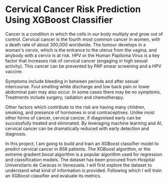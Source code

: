 # Cervical Cancer Risk Prediction Using XGBoost Classifier
Cancer is a condition in which the cells in our body multiply and grow out of control. Cervical cancer is the fourth most common cancer in women, with a death rate of about 300,000 worldwide. The tumour develops in a woman's cervix, which is the entrance to the uterus from the vagina, and anybody with a cervix is at risk. HPV or the Human Papiloma Virus is a key factor that increases risk of cervical cancer (engaging in high sexual activity). This cancer can be prevented by PAP smear screening and a HPV vaccine.

Symptoms include bleeding in between periods and after sexual intercourse. Foul smelling white discharge and low back pain or lower abdominal pain may also occur. In some cases there may be no symptoms. Treatments include surgery, radiation and chemotherapy.

Other factors which contribute to the risk are having many children, smoking, and presence of hormones in oral contraceptives. Unlike most other forms of cancer, cervical cancer, if diagonised early can be successfully treated and eliminated. By leveraging machine learning and AI, cervical cancer can be dramatically reduced with early detection and diagnosis.

In this project, I am going to build and train an XGBoost classifier model to predict cervical cancer in 858 patients. The XGBoost algorithm, or the extreme gradient boost algorithm is a popular algorithm used for regression and classification models. The dataset has been procured from Hospital Universitario de Caracas in Venezuela. I will first explore the dataset to understand what kind of information is provided. Following which I will train an XGBoost classifier and evaluate its metrics.
